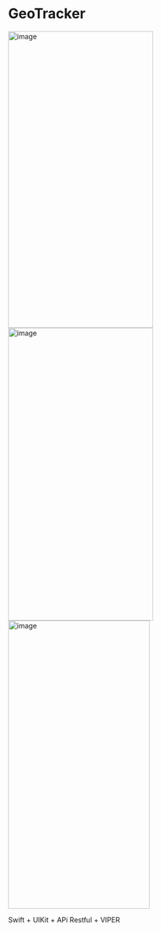 # GeoTracker
<img width="295" height="604" alt="image" src="https://github.com/user-attachments/assets/fd534467-1bc7-4dbf-987f-52eeb2284b38" />
<img width="295" height="596" alt="image" src="https://github.com/user-attachments/assets/d5863f16-29c4-45c2-8964-6a913d1d0f79" />
<img width="288" height="587" alt="image" src="https://github.com/user-attachments/assets/c6c5d619-c029-4dd9-8855-e5d36e6ad4ff" />



Swift + UIKit + APi Restful + VIPER
